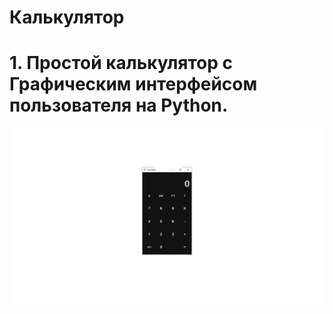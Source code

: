 # Калькулятор

# 1. Простой калькулятор с Графическим интерфейсом пользователя на Python.
![Image](Калькулятор.png)
#
#
#
#


